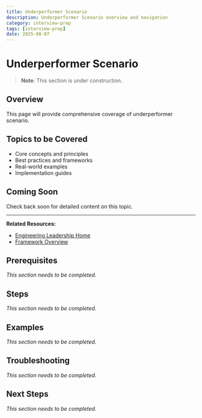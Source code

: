 ```yaml
---
title: Underperformer Scenario
description: Underperformer Scenario overview and navigation
category: interview-prep
tags: [interview-prep]
date: 2025-08-07
---
```


# Underperformer Scenario

> **Note**: This section is under construction.

## Overview

This page will provide comprehensive coverage of underperformer scenario.

## Topics to be Covered

- Core concepts and principles
- Best practices and frameworks
- Real-world examples
- Implementation guides

## Coming Soon

Check back soon for detailed content on this topic.

---

**Related Resources:**
- [Engineering Leadership Home](../../engineering-leadership/)
- [Framework Overview](../../engineering-leadership/framework-index.md)


## Prerequisites

*This section needs to be completed.*


## Steps

*This section needs to be completed.*


## Examples

*This section needs to be completed.*


## Troubleshooting

*This section needs to be completed.*


## Next Steps

*This section needs to be completed.*
